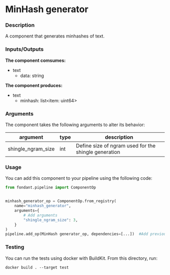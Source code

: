 # MinHash generator

### Description
A component that generates minhashes of text.

### Inputs/Outputs

**The component comsumes:**
- text
  - data: string

**The component produces:**
- text
  - minhash: list<item: uint64>

### Arguments

The component takes the following arguments to alter its behavior:

| argument | type | description |
| -------- | ---- | ----------- |
| shingle_ngram_size | int | Define size of ngram used for the shingle generation |

### Usage

You can add this component to your pipeline using the following code:

```python
from fondant.pipeline import ComponentOp


minhash_generator_op = ComponentOp.from_registry(
    name="minhash_generator",
    arguments={
        # Add arguments
        "shingle_ngram_size": 3,
    }
)
pipeline.add_op(MinHash generator_op, dependencies=[...])  #Add previous component as dependency
```

### Testing

You can run the tests using docker with BuildKit. From this directory, run:
```
docker build . --target test
```